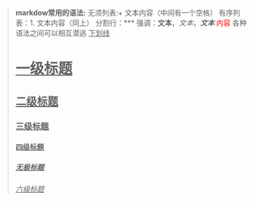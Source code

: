 >**markdow常用的语法:**
>无须列表:+ 文本内容（中间有一个空格）
>有序列表：1. 文本内容（同上）
>分割行：***
>强调：**文本**，*文本*，***文本***
><font color=red>内容</font>
>各种语法之间可以相互潜逃
><u>下划线<u>
># 一级标题
>## 二级标题
>### 三级标题
>#### 四级标题
>##### 无极标题
>###### 六级标题
